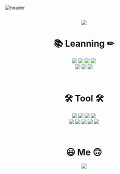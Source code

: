 ![header](https://capsule-render.vercel.app/api?type=waving&reversal=true&color=timeGradient&height=300&section=header&title_color=fff&text=gurdl0525🕹%20&fontSize=90)
<br><br>

<div align="center">
<a herf="https://github.com/gurdl0525/github-readme-stats">
<img src="https://github-readme-stats.vercel.app/api?username=gurdl0525&bg_color=30,d234eb,34cfeb&title_color=fff&text_color=fff"/></a>

</div>
<h1 align="center"><b>📚 Leanning ✏</b></h1>
<p align="center">
<img src="https://img.shields.io/badge/C-A8B9CC?style=flat-square&logo=C&logoColor=white"/></a>
<img src="https://img.shields.io/badge/Java-1E8CBE?style=flat-square&logo=Java&logoColor=white"/></a>
<img src="https://img.shields.io/badge/MySQL-4479A1?style=flat-square&logo=MySQL&logoColor=white"/></a>
<img src="https://img.shields.io/badge/Linux(centOS8)-EE0000?style=flat-square&logo=RedHat&logoColor=white"/></a><br>
<img src="https://img.shields.io/badge/Spring-6DB33F?style=flat-square&logo=Spring&logoColor=white"/></a> 
<img src="https://img.shields.io/badge/Spring Boot-6DB33F?style=flat-square&logo=SpringBoot&logoColor=white"/></a>
<img src="https://img.shields.io/badge/SpringSecurity-6DB33F?style=flat-square&logo=SpringSecurity&logoColor=white"/></a> </p><br>
<h1 align="center"><b>🛠 Tool 🛠</b></h1>
<p align="center">
<img src="https://img.shields.io/badge/Intellij IDEA-0C70F2?style=flat-square&logo=IntellijIDEA&logoColor=white"/></a>
<img src="https://img.shields.io/badge/Visual Studio-5C2D91?style=flat-square&logo=VisualStudio&logoColor=white"/></a>
<img src="https://img.shields.io/badge/Visual Studio Code-007ACC?style=flat-square&logo=VisualStudioCode&logoColor=white"/><a>
<img src="https://img.shields.io/badge/Postman-FF6C37?style=flat-square&logo=Postman&logoColor=white"/></a>
<br>
<img src="https://img.shields.io/badge/GitHub-181717?style=flat-square&logo=GitHub&logoColor=white"/></a>
<img src="https://img.shields.io/badge/GitKraken-179287?style=flat-square&logo=GitKraken&logoColor=white"/></a>
<img src="https://img.shields.io/badge/Power Shell-5391FE?style=flat-square&logo=PowerShell&logoColor=white"/></a>
<img src="https://img.shields.io/badge/Data Grip-B36EE8?style=flat-square&logo=DataGrip&logoColor=white"/></a>
<img src="https://img.shields.io/badge/VMware-607078?style=flat-square&logo=VMware&logoColor=white"/></a></p><br>
<h1 align="center"><b>😃 Me 🙃</b></h1>
<p align="center">
<a href="https://tulip-scarecrow-278.notion.site/Concept-summary-08df9680e0784557ab0b09cb3de2341c"><img src="https://img.shields.io/badge/Notion-000000?style=flat-square&logo=Notion&logoColor=white"/></a></p>
